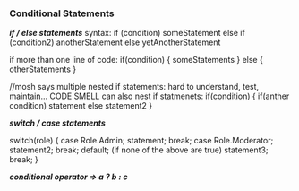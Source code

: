 ### Conditional Statements

***if / else statements*** 
syntax:
if (condition)
  someStatement
else if (condition2)
  anotherStatement
else
  yetAnotherStatement

if more than one line of code: 
if(condition)
{
  someStatements
}
else 
{
  otherStatements
}

//mosh says multiple nested if statements: hard to understand, test, maintain... CODE SMELL
can also nest if statmenets:
if(condition)
{
  if(anther condition)
    statement
  else
    statement2
}

***switch / case statements***

switch(role)
{
  case Role.Admin;
    statement;
    break;
  case Role.Moderator;
    statement2;
    break;
  default; (if none of the above are true)
    statement3;
    break;
}


***conditional operator =>  a ? b : c***